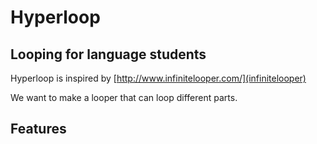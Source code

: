 # Hyperloop
## Looping for language students

Hyperloop is inspired by [http://www.infinitelooper.com/](infinitelooper)

We want to make a looper that can loop different parts. 

## Features


